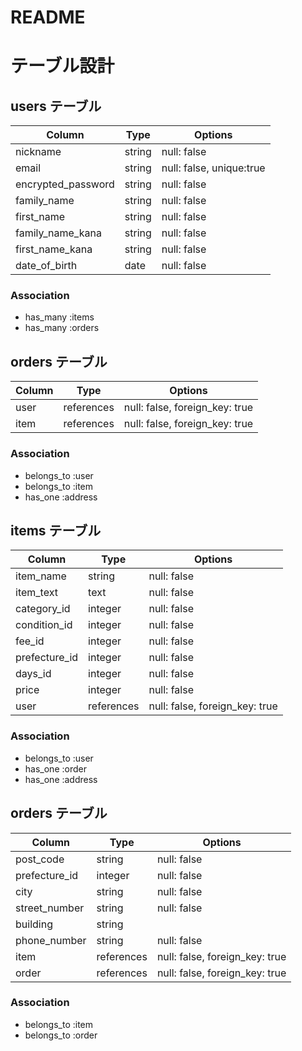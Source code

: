 # README
# テーブル設計
 
## users テーブル
 
| Column              | Type   | Options                  |
| ------------------- | ------ | ------------------------ |
| nickname            | string | null: false              |
| email               | string | null: false, unique:true |
| encrypted_password  | string | null: false              |
| family_name         | string | null: false              |
| first_name          | string | null: false              |
| family_name_kana    | string | null: false              |
| first_name_kana     | string | null: false              |
| date_of_birth       | date   | null: false              |
 
### Association
 
- has_many :items
- has_many :orders

## orders テーブル
 
| Column        | Type       | Options                        |
| ------------- | ---------- | ------------------------------ |
| user          | references | null: false, foreign_key: true |
| item          | references | null: false, foreign_key: true |

### Association 
- belongs_to :user
- belongs_to :item
- has_one :address

 
## items テーブル
 
| Column        | Type       | Options                        |
| ------------- | ---------- | ------------------------------ |
| item_name     | string     | null: false                    |
| item_text     | text       | null: false                    |
| category_id   | integer    | null: false                    |
| condition_id  | integer    | null: false                    |
| fee_id        | integer    | null: false                    |
| prefecture_id | integer    | null: false                    |
| days_id       | integer    | null: false                    |
| price         | integer    | null: false                    |
| user          | references | null: false, foreign_key: true |
 
### Association
 
- belongs_to :user
- has_one :order
- has_one :address

 
## orders テーブル
 
| Column        | Type       | Options                        |
| ------------- | ---------- | ------------------------------ |
| post_code     | string     | null: false                    |
| prefecture_id | integer    | null: false                    |
| city          | string     | null: false                    |
| street_number | string     | null: false                    |
| building      | string     |                                |
| phone_number  | string     | null: false                    |
| item          | references | null: false, foreign_key: true |
| order         | references | null: false, foreign_key: true |

 
### Association
 
- belongs_to :item
- belongs_to :order

